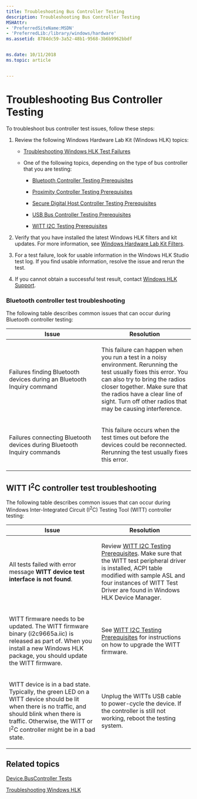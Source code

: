 ```yaml
---
title: Troubleshooting Bus Controller Testing
description: Troubleshooting Bus Controller Testing
MSHAttr:
- 'PreferredSiteName:MSDN'
- 'PreferredLib:/library/windows/hardware'
ms.assetid: 8784dc59-3a52-48b1-9568-3b6b9962bbdf


ms.date: 10/11/2018
ms.topic: article


---
```


# Troubleshooting Bus Controller Testing


To troubleshoot bus controller test issues, follow these steps:

1. Review the following Windows Hardware Lab Kit (Windows HLK) topics:

   - [Troubleshooting Windows HLK Test Failures](../user/troubleshooting-windows-hlk-test-failures.md)

   - One of the following topics, depending on the type of bus controller that you are testing:

     -   [Bluetooth Controller Testing Prerequisites](bluetooth-controller-testing-prerequisites.md)

     -   [Proximity Controller Testing Prerequisites](proximity-controller-testing-prerequisites.md)

     -   [Secure Digital Host Controller Testing Prerequisites](secure-digital-host-controller-testing-prerequisites.md)

     -   [USB Bus Controller Testing Prerequisites](usb-bus-controller-testing-prerequisites.md)

     -   [WITT I2C Testing Prerequisites](witt-i2c-testing-prerequisites.md)

2. Verify that you have installed the latest Windows HLK filters and kit updates. For more information, see [Windows Hardware Lab Kit Filters](../user/windows-hardware-lab-kit-filters.md).

3. For a test failure, look for usable information in the Windows HLK Studio test log. If you find usable information, resolve the issue and rerun the test.

4. If you cannot obtain a successful test result, contact [Windows HLK Support](../user/windows-hlk-support.md).

### <span id="bluetooth"></span><span id="BLUETOOTH"></span>Bluetooth controller test troubleshooting

The following table describes common issues that can occur during Bluetooth controller testing:

<table>
<colgroup>
<col width="50%" />
<col width="50%" />
</colgroup>
<thead>
<tr class="header">
<th>Issue</th>
<th>Resolution</th>
</tr>
</thead>
<tbody>
<tr class="odd">
<td><p>Failures finding Bluetooth devices during an Bluetooth Inquiry command</p></td>
<td><p>This failure can happen when you run a test in a noisy environment. Rerunning the test usually fixes this error. You can also try to bring the radios closer together. Make sure that the radios have a clear line of sight. Turn off other radios that may be causing interference.</p></td>
</tr>
<tr class="even">
<td><p>Failures connecting Bluetooth devices during Bluetooth Inquiry commands</p></td>
<td><p>This failure occurs when the test times out before the devices could be reconnected. Rerunning the test usually fixes this error.</p></td>
</tr>
</tbody>
</table>

 

## <span id="witti2c"></span><span id="WITTI2C"></span>WITT I<sup>2</sup>C controller test troubleshooting


The following table describes common issues that can occur during Windows Inter-Integrated Circuit (I<sup>2</sup>C) Testing Tool (WITT) controller testing:

<table>
<colgroup>
<col width="50%" />
<col width="50%" />
</colgroup>
<thead>
<tr class="header">
<th>Issue</th>
<th>Resolution</th>
</tr>
</thead>
<tbody>
<tr class="odd">
<td><p>All tests failed with error message <strong>WITT device test interface is not found</strong>.</p></td>
<td><p>Review <a href="witt-i2c-testing-prerequisites.md" data-raw-source="[WITT I2C Testing Prerequisites](witt-i2c-testing-prerequisites.md)">WITT I2C Testing Prerequisites</a>. Make sure that the WITT test peripheral driver is installed, ACPI table modified with sample ASL and four instances of WITT Test Driver are found in Windows HLK Device Manager.</p></td>
</tr>
<tr class="even">
<td><p>WITT firmware needs to be updated. The WITT firmware binary (i2c9665a.iic) is released as part of. When you install a new Windows HLK package, you should update the WITT firmware.</p></td>
<td><p>See <a href="witt-i2c-testing-prerequisites.md" data-raw-source="[WITT I2C Testing Prerequisites](witt-i2c-testing-prerequisites.md)">WITT I2C Testing Prerequisites</a> for instructions on how to upgrade the WITT firmware.</p></td>
</tr>
<tr class="odd">
<td><p>WITT device is in a bad state. Typically, the green LED on a WITT device should be lit when there is no traffic, and should blink when there is traffic. Otherwise, the WITT or I<sup>2</sup>C controller might be in a bad state.</p></td>
<td><p>Unplug the WITTs USB cable to power-cycle the device. If the controller is still not working, reboot the testing system.</p></td>
</tr>
</tbody>
</table>

 

## <span id="related_topics"></span>Related topics


[Device.BusController Tests](device-buscontroller-tests.md)

[Troubleshooting Windows HLK](../user/troubleshooting-windows-hlk.md)

 

 







